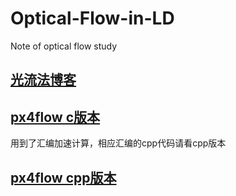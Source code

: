 # Optical-Flow-in-LD
Note of optical flow study

## [光流法博客](https://suzhilong.github.io/2020/07/05/OpticalFlow/)

## [px4flow c版本](https://github.com/PX4/Flow)
用到了汇编加速计算，相应汇编的cpp代码请看cpp版本

## [px4flow cpp版本](https://github.com/PX4/OpticalFlow)